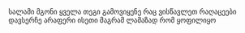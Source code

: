სალამი მგონი ყველა თეგი გამოვიყენე რაც ვისწავლეთ 
რაღაცეები დავსერჩე არაფერი ისეთი მაგრამ ლამაზად რომ ყოფილიყო 
